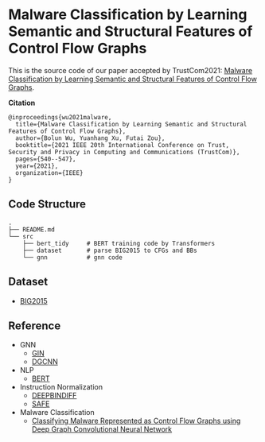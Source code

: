 # Malware Classification by Learning Semantic and Structural Features of Control Flow Graphs

This is the source code of our paper accepted by TrustCom2021: [Malware Classification by Learning Semantic and Structural Features of Control Flow Graphs](https://ieeexplore.ieee.org/document/9724385).

**Citation**
```
@inproceedings{wu2021malware,
  title={Malware Classification by Learning Semantic and Structural Features of Control Flow Graphs},
  author={Bolun Wu, Yuanhang Xu, Futai Zou},
  booktitle={2021 IEEE 20th International Conference on Trust, Security and Privacy in Computing and Communications (TrustCom)},
  pages={540--547},
  year={2021},
  organization={IEEE}
}
```
## Code Structure
```
.
├── README.md
└── src
    ├── bert_tidy     # BERT training code by Transformers
    ├── dataset       # parse BIG2015 to CFGs and BBs
    └── gnn           # gnn code
```

## Dataset
- [BIG2015](https://www.kaggle.com/c/malware-classification/data)

## Reference
- GNN
  - [GIN](https://arxiv.org/abs/1810.00826)
  - [DGCNN](https://www.cse.wustl.edu/~ychen/public/DGCNN.pdf)
- NLP
  - [BERT](https://arxiv.org/abs/1810.04805)
- Instruction Normalization
  - [DEEPBINDIFF](https://www.ndss-symposium.org/wp-content/uploads/2020/02/24311-paper.pdf)
  - [SAFE](https://arxiv.org/pdf/1811.05296.pdf)
- Malware Classification
  - [Classifying Malware Represented as Control Flow Graphs using Deep Graph Convolutional Neural Network](http://www.cs.binghamton.edu/~ghyan/papers/dsn19.pdf)

